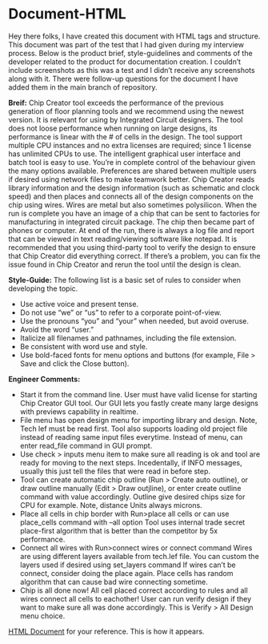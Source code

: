 # Document-HTML

Hey there folks,
I have created this document with HTML tags and structure. This document was part of the test that I had given during my interview process. Below is the product brief, style-guidelines and comments of the developer related to the product for documentation creation. I couldn’t include screenshots as this was a test and I didn’t receive any screenshots along with it. There were follow-up questions for the document I have added them in the main branch of repository.

**Breif:**
Chip Creator tool exceeds the performance of the previous generation of floor planning tools and we recommend using the newest version. It is relevant for using by Integrated Circuit designers. The tool does not loose performance when running on large designs, its performance is linear with the # of cells in the design. The tool support multiple CPU instances and no extra licenses are required; since 1 license has unlimited CPUs to use. The intelligent graphical user interface and batch tool is easy to use. You’re in complete control of the behaviour given the many options available. Preferences are shared between multiple users if desired using network files to make teamwork better. Chip Creator reads library information and the design information (such as schematic and clock speed) and then places and connects all of the design components on the chip using wires. Wires are metal but also sometimes polysilicon. When the run is complete you have an image of a chip that can be sent to factories for manufacturing in integrated circuit package. The chip then became part of phones or computer. At end of the run, there is always a log file and report that can be viewed in text reading/viewing software like notepad. It is recommended that you using third-party tool to verify the design to ensure that Chip Creator did everything correct. If there’s a problem, you can fix the issue found in Chip Creator and rerun the tool until the design is clean.

**Style-Guide:**
The following list is a basic set of rules to consider when developing the topic.
-	Use active voice and present tense.
-	Do not use “we” or “us” to refer to a corporate point-of-view.
-	Use the pronouns “you” and “your” when needed, but avoid overuse.
-	Avoid the word “user.”
-	Italicize all filenames and pathnames, including the file extension.
-	Be consistent with word use and style.
-	Use bold-faced fonts for menu options and buttons (for example, File &gt; Save and click the Close button).

**Engineer Comments:**
-	Start it from the command line. User must have valid license for starting Chip Creator GUI tool. Our GUI lets you fastly create many large designs with previews capability in realtime.
-	File menu has open design menu for importing library and design. Note, Tech lef must be read first. Tool also supports loading old project file instead of reading same input files everytime. Instead of menu, can enter read_file command in GUI prompt.
-	Use check &gt; inputs menu item to make sure all reading is ok and tool are ready for moving to the next steps. Incedentally, if INFO messages, usually this just tell the files that were read in before step.
-	Tool can create automatic chip outline (Run &gt; Create auto outline), or draw outline manually (Edit &gt; Draw outjline), or enter create outline command with value accordingly. Outline give desired chips size for CPU for example. Note, distance Units always microns.
-	Place all cells in chip border with Run&gt;place all cells or can use place_cells command with –all option Tool uses internal trade secret place-first algorithm that is better than the competitor by 5x performance.
-	Connect all wires with Run&gt;connect wires or connect command Wires are using different layers available from tech.lef file. You can custom the layers used if desired using set_layers command If wires can’t be connect, consider doing the place again. Place cells has random algorithm that can cause bad wire connecting sometime.
-	Chip is all done now! All cell placed correct according to rules and all wires connect all cells to eachother! User can run verify design if they want to make sure all was done accordingly. This is Verify &gt; All Design menu choice.



[HTML Document](https://rachanamannath.github.io/document-html/guide.html) for your reference. This is how it appears.
